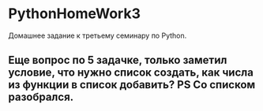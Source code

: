 # PythonHomeWork3
Домашнее задание к третьему семинару по Python.

## Еще вопрос по 5 задачке, только заметил условие, что нужно список создать, как числа из функции в список добавить? **PS Со списком разобрался.**
